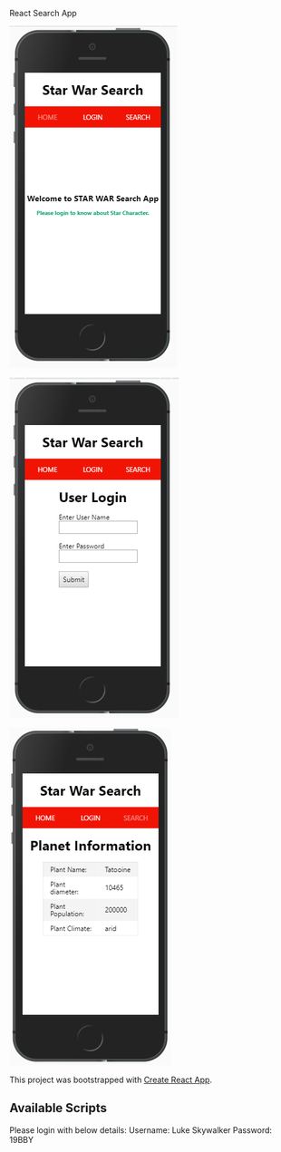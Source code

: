 React Search App

![Home Screen](https://raw.githubusercontent.com/NeeteshKeshari/react-search-app/master/home-screen.png)

![Login Screen](https://raw.githubusercontent.com/NeeteshKeshari/react-search-app/master/login-screen.png)

![Search Screen](https://raw.githubusercontent.com/NeeteshKeshari/react-search-app/master/search-screen.png)

This project was bootstrapped with [Create React App](https://github.com/facebook/create-react-app).

## Available Scripts

Please login with below details:
Username: Luke Skywalker
Password: 19BBY

